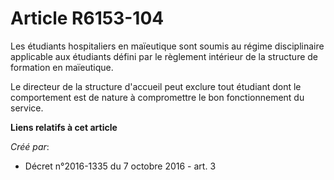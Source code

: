 # Article R6153-104

Les étudiants hospitaliers en maïeutique sont soumis au régime disciplinaire applicable aux étudiants défini par le règlement
intérieur de la structure de formation en maïeutique.

Le directeur de la structure d'accueil peut exclure tout étudiant dont le comportement est de nature à compromettre le bon
fonctionnement du service.

**Liens relatifs à cet article**

_Créé par_:

  - Décret n°2016-1335 du 7 octobre 2016 - art. 3
